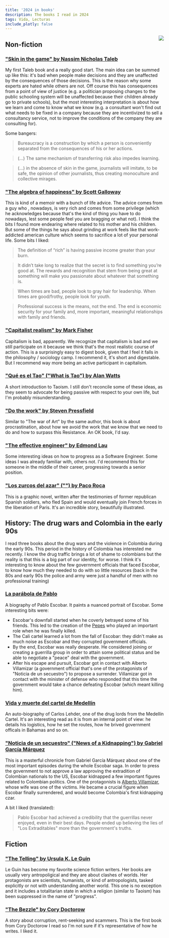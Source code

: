 ```yaml
---
title: '2024 in books'
description: The books I read in 2024
tags: Vida, Lecturas
include_plotly: false
---
```


<p class="image__article">
<img src="/images/2024-books.jpg" class="article-photo" style="float: right">
</p>

## Non-fiction

### ["Skin in the game" by Nassim Nicholas Taleb](https://www.goodreads.com/book/show/36064445-skin-in-the-game)

My first Taleb book and a really good start. The main idea can be summed up like
this: it's bad when people make decisions and they are unaffected by the
consequences of those decisions. This is the reason why some experts are hated
while others are not. Off course this has consequences from a point of view of
justice (e.g. a politician proposing changes to the public schooling system will
be unaffected because their children already go to private schools), but the most
interesting interpretation is about how we learn and come to know what we know
(e.g. a consultant won't find out what needs to be fixed in a company because they
are incentivized to sell a consultancy service, not to improve the conditions
of the company they are consulting for).

Some bangers:

> Bureaucracy is a construction by which a person is conveniently separated from the consequences of his or her actions.

> (...) The same mechanism of transferring risk also impedes learning.

> (...) in the absence of skin in the game, journalists will imitate, to be safe, the opinion of other journalists, thus creating monoculture and collective mirages.

### ["The algebra of happiness" by Scott Galloway](https://www.goodreads.com/book/show/43703397-the-algebra-of-happiness)

This is kind of a memoir with a bunch of life advice. The advice comes from a guy who
, nowadays, is very rich and comes from some privilege (which he acknowledges
because that's the kind of thing you have to do nowadays, lest some people feel
you are bragging or what not). I think the bits I found more endearing where
related to his mother and his children. But some of the things he says about
grinding at work feels like that work-addicted american culture which seems to
sacrifice a lot of your personal life. Some bits I liked:

> The definition of “rich” is having passive income greater than your burn.

> It didn’t take long to realize that the secret is to find something you’re good at. The rewards and recognition that stem from being great at something will make you passionate about whatever that something is. 

> When times are bad, people look to gray hair for leadership. When times are good/frothy, people look for youth.

> Professional success is the means, not the end. The end is economic security for your family and, more important, meaningful relationships with family and friends.

### ["Capitalist realism" by Mark Fisher](https://www.goodreads.com/book/show/17048159-capitalist-realism)

Capitalism is bad, apparently. We recognize that capitalism is bad and we still
participate on it because we think that's the most realistic course of action.
This is a surprisingly easy to digest book, given that I feel it falls in the
philosophy / sociology camp. I recommend it, it's short and digestable. But I
recommend way more being an active participant in capitalism.

### ["Qué es el Tao" ("What is Tao") by Alan Watts](https://www.goodreads.com/book/show/11809938-qu-es-el-tao)

A short introduction to Taoism. I still don't reconcile some of these ideas, as
they seem to advocate for being passive with respect to your own life, but I'm
probably misunderstanding.

### ["Do the work" by Steven Pressfield](https://www.goodreads.com/book/show/23353251-do-the-work)

Similar to "The war of Art" by the same author, this book is about procrastination,
about how we avoid the work that we know that we need to do and how to surpass
this Resistance. An OK book, I'd say.

### ["The effective engineer" by Edmond Lau](https://www.goodreads.com/book/show/25238425-the-effective-engineer)

Some interesting ideas on how to progress as a Software Engineer. Some ideas I
was already familiar with, others not. I'd recommend this for someone in the
middle of their career, progressing towards a senior position.

### ["Los zurcos del azar" ("") by Paco Roca](https://www.goodreads.com/book/show/19376877-los-surcos-del-azar)

This is a graphic novel, written after the testimonies of former republican
Spanish soldiers, who fled Spain and would eventually join French forces in the
liberation of Paris. It's an incredible story, beautifully illustrated.

## History: The drug wars and Colombia in the early 90s

I read three books about the drug wars and the violence in Colombia during the
early 90s. This period in the history of Colombia has interested me recently. I
know the drug traffic brings a lot of shame to colombians but the reality is that
this is a big part of our identity, for worse. I think it's interesting to know
about the few government officials that faced Escobar, to know how much they
needed to do with so little resources (back in the 80s and early 90s the police
and army were just a handful of men with no professional training)

### [La parábola de Pablo](https://www.goodreads.com/book/show/178332313-la-par-bola-de-pablo-auge-y-ca-da-de-un-gran-capo-del-narcotr-fico-pa)

A biography of Pablo Escobar. It paints a nuanced portrait of Escobar. Some
interesting bits were:

- Escobar's downfall started when he coverly betrayed some of his friends. This led to the creation of the [Pepes](https://en.wikipedia.org/wiki/Los_Pepes) who played an important role when he was finally killed.
- The Cali cartel learned a lot from the fall of Escobar: they didn't make as much noise as Escobar and they corrupted government officials.
- By the end, Escobar was really desperate. He considered joining or creating a guerrilla group in order to attain some political status and be able to negotiate a "peace" deal with the government.
- After his escape and pursuit, Escobar got in contact with Alberto Villamizar (a government official that's one of the protagonists of "Noticia de un secuestro") to propose a surrender. Villamizar got in contact with the minister of defense who responded that this time the government would take a chance defeating Escobar (which meant killing him).

### [Vida y muerte del cartel de Medellín](https://www.goodreads.com/book/show/205583001-vida-y-muerte-del-cartel-de-medell-n)

An auto-biography of Carlos Lehder, one of the drug lords from the Medellín Cartel.
It's an interesting read as it is from an internal point of view: he details
his logistics, how he set the routes, how he brived government officals in Bahamas
and so on. 

### ["Noticia de un secuestro" ("News of a Kidnapping") by Gabriel García Márquez](https://www.goodreads.com/book/show/26404932-noticia-de-un-secuestro)

This is a masterful chronicle from Gabriel García Márquez about one of the most
important episodes during the whole Escobar saga. In order to press the government
to not approve a law approving the extradition of Colombian nationals to the US,
Escobar kidnapped a few important figures related to Colombian politics. One of
the protagonists is
[Alberto Villamizar](https://es.wikipedia.org/wiki/Alberto_Villamizar), whose
wife was one of the victims. He became a crucial figure when Escobar finally
surrendered, and would become Colombia's first kidnapping czar.

A bit I liked (translated):

> Pablo Escobar had achieved a credibility that the guerrillas never enjoyed, even in their best days. People ended up believing the lies of "Los Extraditables" more than the government's truths.

## Fiction

### ["The Telling" by Ursula K. Le Guin](https://www.goodreads.com/book/show/12779057-the-telling)

Le Guin has become my favorite science fiction writers. Her books are usually
very antropoligical and they are about clashes of worlds. Her protagonists are
scientists, humanists, or kind of antropologists, tasked explicitly or not with
understanding another world. This one is no exception and it includes a totalitarian
state in which a religion (similar to Taoism) has been suppressed in the name
of "progress".

### ["The Bezzle" by Cory Doctorow](https://www.goodreads.com/book/show/205752965-the-bezzle)

A story about corruption, rent-seeking and scammers. This is the first book from
Cory Doctorow I read so I'm not sure if it's representative of how he writes. I
liked it.
